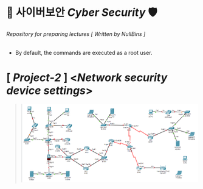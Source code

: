 # 🔐 사이버보안 *Cyber Security* 🛡
###### Repository for preparing lectures [ *Written by NullBins* ]
- By default, the commands are executed as a root user.

# [ *Project-2* ] <*Network security device settings*>
>![Image](https://github.com/NullBins/CyberSecurity/blob/main/Images/Network_topology.png)
